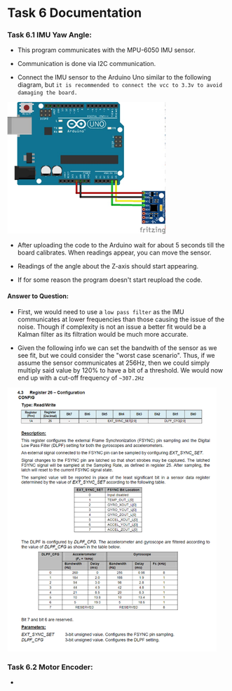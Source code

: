 # **Task 6 Documentation**
### Task 6.1 IMU Yaw Angle:

-   This program communicates with the MPU-6050 IMU sensor.

-   Communication is done via I2C communication.

-   Connect the IMU sensor to the Arduino Uno similar to the following diagram, but `it is recommended to connect the vcc to 3.3v to avoid damaging the board.`
  
<img src="imgs\WhatsApp Image 2023-09-06 at 04.55.01.jpg" alt="First Image" width="" height="300">

-   After uploading the code to the Arduino wait for about 5 seconds till the board calibrates. When readings appear, you can move the sensor.

-   Readings of the angle about the Z-axis should start appearing.

-   If for some reason the program doesn't start reupload the code.

#### Answer to Question:

-   First, we would need to use a `low pass filter` as the IMU communicates at lower frequencies than those causing the issue of the noise. Though if complexity is not an issue a better fit would be a Kalman filter as its filtration would be much more accurate.

-   Given the following info we can set the bandwith of the sensor as we see fit, but we could consider the "worst case scenario". Thus, if we assume the sensor communicates at 256Hz, then we could simply multiply said value by 120% to have a bit of a threshold. We would now end up with a cut-off frequency of `~307.2Hz`

<img src="imgs\Screenshot 2023-09-06 051052.png" alt="First Image" width="" height="600">


### Task 6.2 Motor Encoder:

-   
